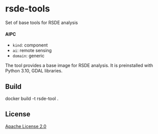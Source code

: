 # rsde-tools

Set of base tools for RSDE analysis

#### AIPC

- `kind`: component
- `ai`: remote sensing
- `domain`: generic

The tool provides a base image for RSDE analysis. It is preinstalled with Python 3.10, GDAL libraries.

## Build

docker build -t rsde-tool .

## License

[Apache License 2.0](./LICENSE)
